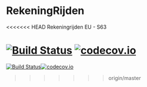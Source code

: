 # RekeningRijden 

<<<<<<< HEAD
Rekeningrijden EU - S63

[![Build Status](https://travis-ci.org/MaikelHoeks/RekeningRijden.svg?branch=master)](https://travis-ci.org/MaikelHoeks/RekeningRijden) [![codecov.io](https://codecov.io/github/MaikelHoeks/RekeningRijden/coverage.svg?branch=master)](https://codecov.io/github/MaikelHoeks/RekeningRijden?branch=master)
=======
[![Build Status](https://travis-ci.org/RekeningRijden/MovementSystem.svg?branch=master)](https://travis-ci.org/RekeningRijden/MovementSystem)[![codecov.io](https://codecov.io/github/RekeningRijden/MovementSystem/coverage.svg?branch=master)](https://codecov.io/github/RekeningRijden/MovementSystem?branch=master)
>>>>>>> origin/master
